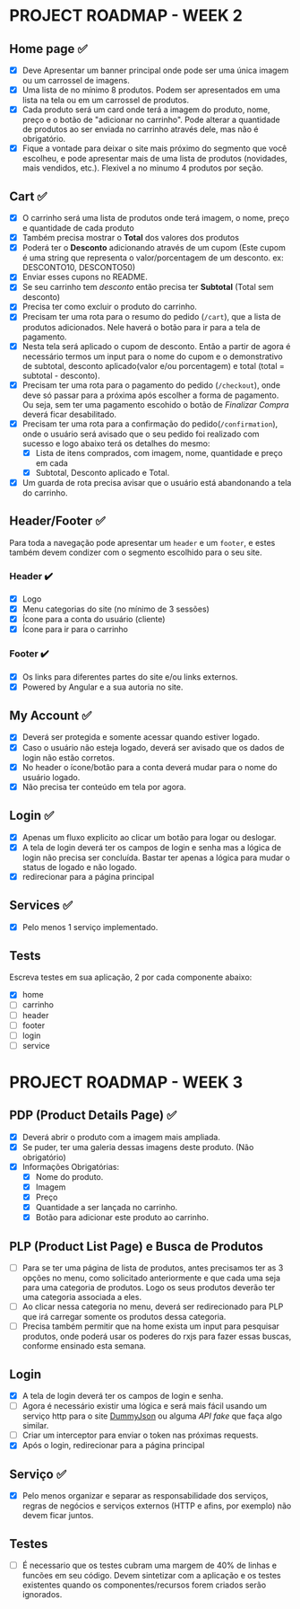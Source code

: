 # PROJECT ROADMAP - WEEK 2

## Home page :white_check_mark:

- [x] Deve Apresentar um banner principal onde pode ser uma única imagem ou um carrossel de imagens.
- [x] Uma lista de no mínimo 8 produtos. Podem ser apresentados em uma lista na tela ou em um carrossel de produtos.
- [x] Cada produto será um card onde terá a imagem do produto, nome, preço e o botão de "adicionar no carrinho". Pode alterar a quantidade de produtos ao ser enviada no carrinho através dele, mas não é obrigatório.
- [x] Fique a vontade para deixar o site mais próximo do segmento que você escolheu, e pode apresentar mais de uma lista de produtos (novidades, mais vendidos, etc.). Flexivel a no minumo 4 produtos por seção.

## Cart :white_check_mark:

- [x] O carrinho será uma lista de produtos onde terá imagem, o nome, preço e quantidade de cada produto
- [x] Também precisa mostrar o **Total** dos valores dos produtos
- [x] Poderá ter o **Desconto** adicionando através de um cupom (Este cupom é uma string que representa o valor/porcentagem de um desconto. ex: DESCONTO10, DESCONTO50)
- [x] Enviar esses cupons no README.
- [x] Se seu carrinho tem _desconto_ então precisa ter **Subtotal** (Total sem desconto)
- [x] Precisa ter como excluir o produto do carrinho.
- [x] Precisam ter uma rota para o resumo do pedido (`/cart`), que a lista de produtos adicionados. Nele haverá o botão para ir para a tela de pagamento.
- [x] Nesta tela será aplicado o cupom de desconto. Então a partir de agora é necessário termos um input para o nome do cupom e o demonstrativo de subtotal, desconto aplicado(valor e/ou porcentagem) e total (total = subtotal - desconto).
- [x] Precisam ter uma rota para o pagamento do pedido (`/checkout`), onde deve só passar para a próxima após escolher a forma de pagamento. Ou seja, sem ter uma pagamento escohido o botão de _Finalizar Compra_ deverá ficar desabilitado.
- [x] Precisam ter uma rota para a confirmação do pedido(`/confirmation`), onde o usuário será avisado que o seu pedido foi realizado com sucesso e logo abaixo terá os detalhes do mesmo:
  - [x] Lista de itens comprados, com imagem, nome, quantidade e preço em cada
  - [x] Subtotal, Desconto aplicado e Total.
- [x] Um guarda de rota precisa avisar que o usuário está abandonando a tela do carrinho.

## Header/Footer :white_check_mark:

Para toda a navegação pode apresentar um `header` e um `footer`, e estes também devem condizer com o segmento escolhido para o seu site.

### Header :heavy_check_mark:

- [x] Logo
- [x] Menu categorias do site (no mínimo de 3 sessões)
- [x] Ícone para a conta do usuário (cliente)
- [x] Ícone para ir para o carrinho

### Footer :heavy_check_mark:

- [x] Os links para diferentes partes do site e/ou links externos.
- [x] Powered by Angular e a sua autoria no site.

## My Account :white_check_mark:

- [x] Deverá ser protegida e somente acessar quando estiver logado.
- [x] Caso o usuário não esteja logado, deverá ser avisado que os dados de login não estão corretos.
- [x] No header o ícone/botão para a conta deverá mudar para o nome do usuário logado.
- [x] Não precisa ter conteúdo em tela por agora.

## Login :white_check_mark:

- [x] Apenas um fluxo explicito ao clicar um botão para logar ou deslogar.
- [x] A tela de login deverá ter os campos de login e senha mas a lógica de login não precisa ser concluída. Bastar ter apenas a lógica para mudar o status de logado e não logado.
- [x] redirecionar para a página principal

## Services :white_check_mark:

- [x] Pelo menos 1 serviço implementado.

## Tests

Escreva testes em sua aplicação, 2 por cada componente abaixo:

- [x] home
- [ ] carrinho
- [ ] header
- [ ] footer
- [ ] login
- [ ] service

# PROJECT ROADMAP - WEEK 3

## PDP (Product Details Page) :white_check_mark:

- [x] Deverá abrir o produto com a imagem mais ampliada.
- [x] Se puder, ter uma galeria dessas imagens deste produto. (Não obrigatório)
- [x] Informações Obrigatórias:
  - [x] Nome do produto.
  - [x] Imagem
  - [x] Preço
  - [x] Quantidade a ser lançada no carrinho.
  - [x] Botão para adicionar este produto ao carrinho.

## PLP (Product List Page) e Busca de Produtos

- [ ] Para se ter uma página de lista de produtos, antes precisamos ter as 3 opções no menu, como solicitado anteriormente e que cada uma seja para uma categoria de produtos. Logo os seus produtos deverão ter uma categoria associada a eles.
- [ ] Ao clicar nessa categoria no menu, deverá ser redirecionado para PLP que irá carregar somente os produtos dessa categoria.
- [ ] Precisa também permitir que na home exista um input para pesquisar produtos, onde poderá usar os poderes do rxjs para fazer essas buscas, conforme ensinado esta semana.

## Login

- [x] A tela de login deverá ter os campos de login e senha.
- [ ] Agora é necessário existir uma lógica e será mais fácil usando um serviço http para o site [DummyJson](https://dummyjson.com/docs/auth) ou alguma _API fake_ que faça algo similar.
- [ ] Criar um interceptor para enviar o token nas próximas requests.
- [x] Após o login, redirecionar para a página principal

## Serviço :white_check_mark:

- [x] Pelo menos organizar e separar as responsabilidade dos serviços, regras de negócios e serviços externos (HTTP e afins, por exemplo) não devem ficar juntos.

## Testes

- [ ] É necessario que os testes cubram uma margem de 40% de linhas e funcões em seu código. Devem sintetizar com a aplicação e os testes existentes quando os componentes/recursos forem criados serão ignorados.
